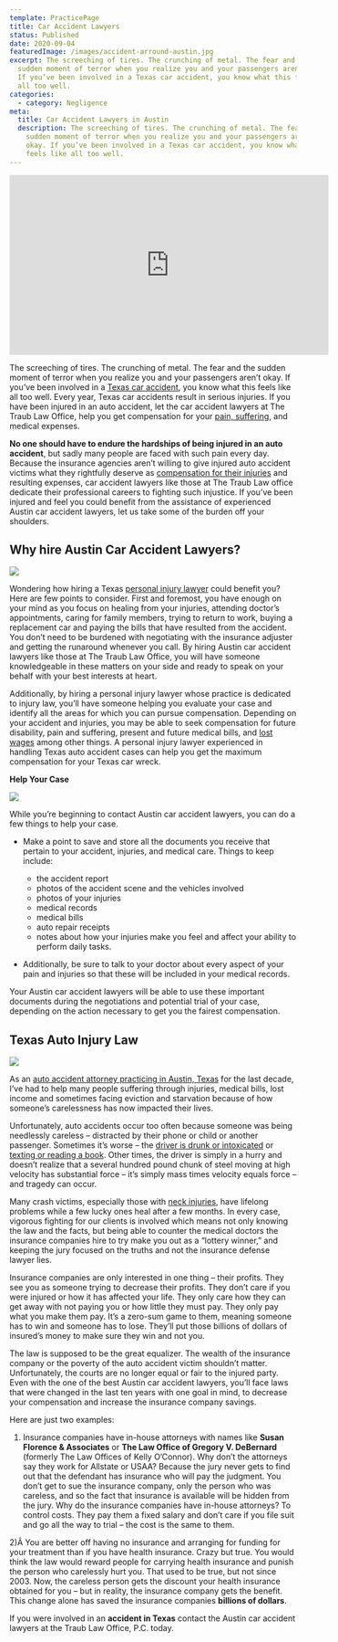```yaml
---
template: PracticePage
title: Car Accident Lawyers
status: Published
date: 2020-09-04
featuredImage: /images/accident-arround-austin.jpg
excerpt: The screeching of tires. The crunching of metal. The fear and the
  sudden moment of terror when you realize you and your passengers aren’t okay.
  If you’ve been involved in a Texas car accident, you know what this feels like
  all too well.
categories:
  - category: Negligence
meta:
  title: Car Accident Lawyers in Austin
  description: The screeching of tires. The crunching of metal. The fear and the
    sudden moment of terror when you realize you and your passengers aren’t
    okay. If you’ve been involved in a Texas car accident, you know what this
    feels like all too well.
---
```

<iframe width="560" height="315" src="https://www.youtube.com/embed/MVYzhAIwwJQ" frameborder="0" allow="accelerometer; autoplay; encrypted-media; gyroscope; picture-in-picture" allowfullscreen></iframe>

<!--StartFragment-->

The screeching of tires. The crunching of metal. The fear and the sudden moment of terror when you realize you and your passengers aren’t okay. If you’ve been involved in a [Texas car accident](/faq/car-accident-information/), you know what this feels like all too well. Every year, Texas car accidents result in serious injuries. If you have been injured in an auto accident, let the car accident lawyers at The Traub Law Office, help you get compensation for your [pain, suffering](/faq/pain-and-suffering/), and medical expenses.

**No one should have to endure the hardships of being injured in an auto accident**, but sadly many people are faced with such pain every day. Because the insurance agencies aren’t willing to give injured auto accident victims what they rightfully deserve as [compensation for their injuries](/what-is-my-case-worth/) and resulting expenses, car accident lawyers like those at The Traub Law office dedicate their professional careers to fighting such injustice. If you’ve been injured and feel you could benefit from the assistance of experienced Austin car accident lawyers, let us take some of the burden off your shoulders.

## **Why hire Austin Car Accident Lawyers?**

<!--EndFragment-->

![](/images/car-accident.jpg)

<!--StartFragment-->

Wondering how hiring a Texas [personal injury lawyer](/practice-areas/serious-personal-injury/) could benefit you? Here are few points to consider. First and foremost, you have enough on your mind as you focus on healing from your injuries, attending doctor’s appointments, caring for family members, trying to return to work, buying a replacement car and paying the bills that have resulted from the accident. You don’t need to be burdened with negotiating with the insurance adjuster and getting the runaround whenever you call. By hiring Austin car accident lawyers like those at The Traub Law Office, you will have someone knowledgeable in these matters on your side and ready to speak on your behalf with your best interests at heart.

Additionally, by hiring a personal injury lawyer whose practice is dedicated to injury law, you’ll have someone helping you evaluate your case and identify all the areas for which you can pursue compensation. Depending on your accident and injuries, you may be able to seek compensation for future disability, pain and suffering, present and future medical bills, and [lost wages](/lost-wages-due-to-an-injury/) among other things. A personal injury lawyer experienced in handling Texas auto accident cases can help you get the maximum compensation for your Texas car wreck.

**Help Your Case**

<!--EndFragment-->

![](/images/help-your-case.jpg)

<!--StartFragment-->

While you’re beginning to contact Austin car accident lawyers, you can do a few things to help your case.

* Make a point to save and store all the documents you receive that pertain to your accident, injuries, and medical care. Things to keep include:

  * the accident report
  * photos of the accident scene and the vehicles involved
  * photos of your injuries
  * medical records
  * medical bills
  * auto repair receipts
  * notes about how your injuries make you feel and affect your ability to perform daily tasks.
* Additionally, be sure to talk to your doctor about every aspect of your pain and injuries so that these will be included in your medical records.

Your Austin car accident lawyers will be able to use these important documents during the negotiations and potential trial of your case, depending on the action necessary to get you the fairest compensation.

## Texas Auto Injury Law

<!--EndFragment-->

![](/images/car-accident.-lawjpg.jpg)

<!--StartFragment-->

As an [auto accident attorney practicing in Austin, Texas](https://www.austinaccidentlawyer.com/) for the last decade, I’ve had to help many people suffering through injuries, medical bills, lost income and sometimes facing eviction and starvation because of how someone’s carelessness has now impacted their lives.

Unfortunately, auto accidents occur too often because someone was being needlessly careless – distracted by their phone or child or another passenger. Sometimes it’s worse – the [driver is drunk or intoxicated](/practice-areas/drunk-driving-accident-lawyer/) or [texting or reading a book](/practice-areas/distracted-driver/). Other times, the driver is simply in a hurry and doesn’t realize that a several hundred pound chunk of steel moving at high velocity has substantial force – it’s simply mass times velocity equals force – and tragedy can occur.

Many crash victims, especially those with [neck injuries](/practice-areas/austin-soft-tissue-damage-attorneys/), have lifelong problems while a few lucky ones heal after a few months. In every case, vigorous fighting for our clients is involved which means not only knowing the law and the facts, but being able to counter the medical doctors the insurance companies hire to try make you out as a “lottery winner,” and keeping the jury focused on the truths and not the insurance defense lawyer lies.

Insurance companies are only interested in one thing – their profits. They see you as someone trying to decrease their profits. They don’t care if you were injured or how it has affected your life. They only care how they can get away with not paying you or how little they must pay. They only pay what you make them pay. It’s a zero-sum game to them, meaning someone has to win and someone has to lose. They’ll put those billions of dollars of insured’s money to make sure they win and not you.

The law is supposed to be the great equalizer. The wealth of the insurance company or the poverty of the auto accident victim shouldn’t matter. Unfortunately, the courts are no longer equal or fair to the injured party. Even with the one of the best Austin car accident lawyers, you’ll face laws that were changed in the last ten years with one goal in mind, to decrease your compensation and increase the insurance company savings.

Here are just two examples:

1. Insurance companies have in-house attorneys with names like **Susan Florence & Associates** or **The Law Office of Gregory V. DeBernard** (formerly The Law Offices of Kelly O’Connor). Why don’t the attorneys say they work for Allstate or USAA? Because the jury never gets to find out that the defendant has insurance who will pay the judgment. You don’t get to sue the insurance company, only the person who was careless, and so the fact that insurance is available will be hidden from the jury. Why do the insurance companies have in-house attorneys? To control costs. They pay them a fixed salary and don’t care if you file suit and go all the way to trial – the cost is the same to them.

2)Â You are better off having no insurance and arranging for funding for your treatment than if you have health insurance. Crazy but true. You would think the law would reward people for carrying health insurance and punish the person who carelessly hurt you. That used to be true, but not since 2003. Now, the careless person gets the discount your health insurance obtained for you – but in reality, the insurance company gets the benefit. This change alone has saved the insurance companies **billions of dollars**.

If you were involved in an **accident in Texas** contact the Austin car accident lawyers at the Traub Law Office, P.C. today.

<!--EndFragment-->